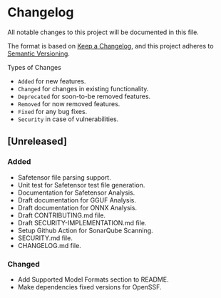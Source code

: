 # Changelog

All notable changes to this project will be documented in this file.

The format is based on [Keep a Changelog](https://keepachangelog.com/en/1.1.0/),
and this project adheres to [Semantic Versioning](https://semver.org/spec/v2.0.0.html).

Types of Changes

- `Added` for new features.  
- `Changed` for changes in existing functionality.  
- `Deprecated` for soon-to-be removed features.  
- `Removed` for now removed features.  
- `Fixed` for any bug fixes.  
- `Security` in case of vulnerabilities.  

## [Unreleased]

### Added

- Safetensor file parsing support.  
- Unit test for Safetensor test file generation.  
- Documentation for Safetensor Analysis.  
- Draft documentation for GGUF Analysis.  
- Draft documentation for ONNX Analysis.  
- Draft CONTRIBUTING.md file.  
- Draft SECURITY-IMPLEMENTATION.md file.  
- Setup Github Action for SonarQube Scanning.
- SECURITY.md file.  
- CHANGELOG.md file.  

### Changed  

- Add Supported Model Formats section to README.  
- Make dependencies fixed versions for OpenSSF.  
